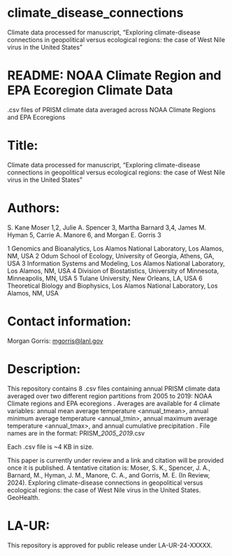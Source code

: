 # climate_disease_connections
Climate data processed for manuscript, “Exploring climate-disease connections in geopolitical versus ecological regions: the case of West Nile virus in the United States”

# README: NOAA Climate Region and EPA Ecoregion Climate Data 

.csv files of PRISM climate data averaged across NOAA Climate Regions and EPA Ecoregions

# Title: 
Climate data processed for manuscript, “Exploring climate-disease connections in geopolitical versus ecological regions: the case of West Nile virus in the United States”

# Authors: 
S. Kane Moser 1,2, Julie A. Spencer 3, Martha Barnard 3,4, James M. Hyman 5, Carrie A. Manore 6, and Morgan E. Gorris 3

1 Genomics and Bioanalytics, Los Alamos National Laboratory, Los Alamos, NM, USA
2 Odum School of Ecology, University of Georgia, Athens, GA, USA
3 Information Systems and Modeling, Los Alamos National Laboratory, Los Alamos, NM, USA
4 Division of Biostatistics, University of Minnesota, Minneapolis, MN, USA
5 Tulane University, New Orleans, LA, USA
6 Theoretical Biology and Biophysics, Los Alamos National Laboratory, Los Alamos, NM, USA

# Contact information:
Morgan Gorris: mgorris@lanl.gov

# Description: 
This repository contains 8 .csv files containing annual PRISM climate data averaged over two different region partitions from 2005 to 2019: NOAA Climate regions <noaaregions> and EPA ecoregions <ecoregions>. Averages are available for 4 climate variables: annual mean average temperature <annual_tmean>, annual minimum average temperature <annual_tmin>, annual maximum average temperature <annual_tmax>, and annual cumulative precipitation <ppt>. File names are in the format: PRISM_<variable>_2005_2019_<regions>.csv

Each .csv file is ~4 KB in size. 

This paper is currently under review and a link and citation will be provided once it is published. A tentative citation is: 
Moser, S. K., Spencer, J. A., Barnard, M., Hyman, J. M., Manore, C. A., and Gorris, M. E. (In Review, 2024). Exploring climate-disease connections in geopolitical versus ecological regions: the case of West Nile virus in the United States. GeoHealth. 

# LA-UR:
This repository is approved for public release under LA-UR-24-XXXXX.

